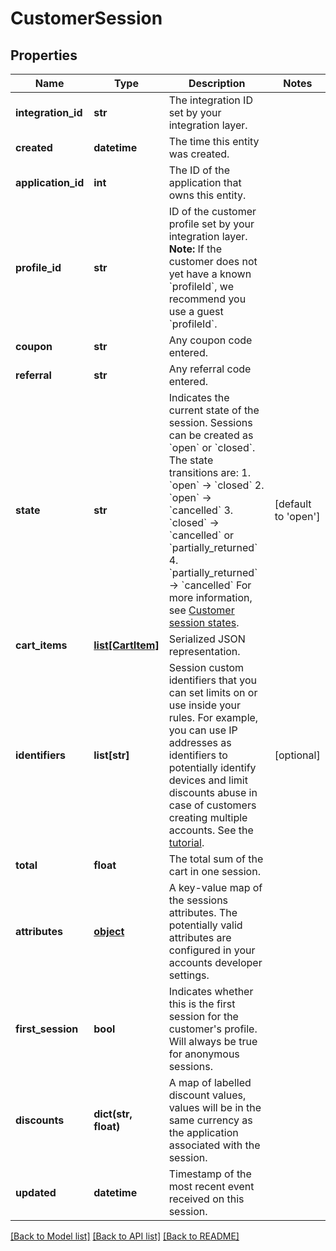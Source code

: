 # CustomerSession

## Properties
Name | Type | Description | Notes
------------ | ------------- | ------------- | -------------
**integration_id** | **str** | The integration ID set by your integration layer. | 
**created** | **datetime** | The time this entity was created. | 
**application_id** | **int** | The ID of the application that owns this entity. | 
**profile_id** | **str** | ID of the customer profile set by your integration layer.  **Note:** If the customer does not yet have a known &#x60;profileId&#x60;, we recommend you use a guest &#x60;profileId&#x60;.  | 
**coupon** | **str** | Any coupon code entered. | 
**referral** | **str** | Any referral code entered. | 
**state** | **str** | Indicates the current state of the session. Sessions can be created as &#x60;open&#x60; or &#x60;closed&#x60;. The state transitions are:  1. &#x60;open&#x60; → &#x60;closed&#x60; 2. &#x60;open&#x60; → &#x60;cancelled&#x60; 3. &#x60;closed&#x60; → &#x60;cancelled&#x60; or &#x60;partially_returned&#x60; 4. &#x60;partially_returned&#x60; → &#x60;cancelled&#x60;  For more information, see [Customer session states](https://docs.talon.one/docs/dev/concepts/entities/customer-sessions).  | [default to 'open']
**cart_items** | [**list[CartItem]**](CartItem.md) | Serialized JSON representation. | 
**identifiers** | **list[str]** | Session custom identifiers that you can set limits on or use inside your rules.  For example, you can use IP addresses as identifiers to potentially identify devices and limit discounts abuse in case of customers creating multiple accounts. See the [tutorial](https://docs.talon.one/docs/dev/tutorials/using-identifiers).  | [optional] 
**total** | **float** | The total sum of the cart in one session. | 
**attributes** | [**object**](.md) | A key-value map of the sessions attributes. The potentially valid attributes are configured in your accounts developer settings.  | 
**first_session** | **bool** | Indicates whether this is the first session for the customer&#39;s profile. Will always be true for anonymous sessions. | 
**discounts** | **dict(str, float)** | A map of labelled discount values, values will be in the same currency as the application associated with the session. | 
**updated** | **datetime** | Timestamp of the most recent event received on this session. | 

[[Back to Model list]](../README.md#documentation-for-models) [[Back to API list]](../README.md#documentation-for-api-endpoints) [[Back to README]](../README.md)


